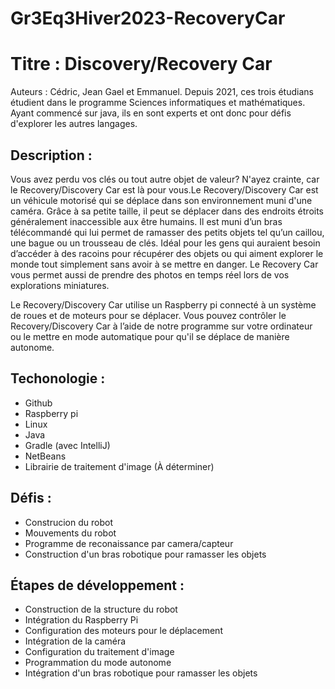 # Gr3Eq3Hiver2023-RecoveryCar

# Titre : Discovery/Recovery Car
Auteurs : Cédric, Jean Gael et Emmanuel.
Depuis 2021, ces trois étudians étudient dans le programme Sciences informatiques et mathématiques. Ayant commencé sur java, ils en sont experts et ont donc pour défis
d'explorer les autres langages.

## Description : 
Vous avez perdu vos clés ou tout autre objet de valeur? N'ayez crainte, car le  Recovery/Discovery Car est là pour vous.Le Recovery/Discovery Car est un véhicule motorisé qui se déplace dans son environnement muni d'une caméra. Grâce à sa petite taille, il peut se déplacer dans des endroits étroits généralement inaccessible aux être humains. Il est muni d’un bras télécommandé qui lui permet de ramasser des petits objets tel qu’un caillou, une bague ou un trousseau de clés. Idéal pour les gens qui auraient besoin d’accéder à des racoins pour récupérer des objets ou qui aiment explorer le monde tout simplement sans avoir à se mettre en danger. Le Recovery Car vous permet aussi de prendre des photos en temps réel lors de vos explorations miniatures. 

Le Recovery/Discovery Car utilise un Raspberry pi connecté à un système de roues et de moteurs pour se déplacer. Vous pouvez contrôler le Recovery/Discovery Car à l’aide de notre programme sur votre ordinateur ou le mettre en mode automatique pour qu'il se déplace de manière autonome.

## Techonologie : 
- Github
- Raspberry pi
- Linux
- Java
- Gradle (avec IntelliJ)
- NetBeans
- Librairie de traitement d'image (À déterminer)

## Défis :
- Construcion du robot
- Mouvements du robot
- Programme de reconaissance par camera/capteur
- Construction d'un bras robotique pour ramasser les objets

## Étapes de développement :
- Construction de la structure du robot
- Intégration du Raspberry Pi
- Configuration des moteurs pour le déplacement
- Intégration de la caméra
- Configuration du traitement d'image
- Programmation du mode autonome
- Intégration d'un bras robotique pour ramasser les objets



